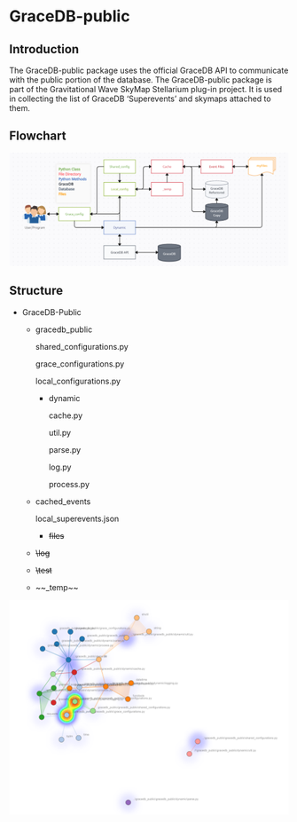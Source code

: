 # GraceDB-public

## Introduction

The GraceDB-public package uses the official GraceDB API to communicate with the public portion of the database. The GraceDB-public package is part of the Gravitational Wave SkyMap Stellarium plug-in project. It is used in collecting the list of GraceDB ‘Superevents’ and skymaps attached to them.

## Flowchart

![Gracedb_public_flowchart.png](Gracedb_public_flowchart.png)

## Structure

- GraceDB-Public
    - gracedb_public
        
        shared_configurations.py
        
        grace_configurations.py
        
        local_configurations.py
        
        - dynamic
            
            cache.py
            
            util.py
            
            parse.py
            
            log.py
            
            process.py
            
    - cached_events
        
        local_superevents.json
        
        - ~~files~~
    - ~~\log~~
        
        
    - ~~\test~~
    - \~~_temp~~

    
![file_structure.png](file_structure.png)